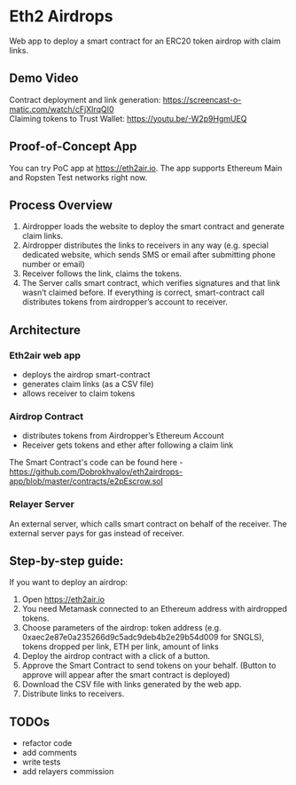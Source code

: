 # Eth2 Airdrops
Web app to deploy a smart contract for an ERC20 token airdrop with claim links.


## Demo Video

Contract deployment and link generation:  https://screencast-o-matic.com/watch/cFjXIrqQI0  
Claiming tokens to Trust Wallet: https://youtu.be/-W2p9HgmUEQ  

## Proof-of-Concept App
You can try PoC app at https://eth2air.io. The app supports Ethereum Main and Ropsten Test networks right now.


## Process Overview

1. Airdropper loads the website to deploy the smart contract and generate claim links.  
2. Airdropper distributes the links to receivers in any way (e.g. special dedicated website, which sends SMS or email after submitting phone number or email)  
3. Receiver follows the link, claims the tokens.  
4. The Server calls smart contract, which verifies signatures and that link wasn’t claimed before. If everything is correct, smart-contract call distributes tokens from airdropper’s account to receiver.  


## Architecture

### Eth2air web app
 - deploys the airdrop smart-contract
 - generates claim links (as a CSV file)  
 - allows receiver to claim tokens 


### Airdrop Contract  
 - distributes tokens from Airdropper’s Ethereum Account  
 - Receiver gets tokens and ether after following a claim link  

The Smart Contract's code can be found here -  https://github.com/Dobrokhvalov/eth2airdrops-app/blob/master/contracts/e2pEscrow.sol

### Relayer Server
 An external server, which calls smart contract on behalf of the receiver. The external server pays for gas instead of receiver.


## Step-by-step guide:

If you want to deploy an airdrop:  

1. Open https://eth2air.io  
2. You need Metamask connected to an Ethereum address with airdropped tokens.  
3. Choose parameters of the airdrop: token address (e.g. 0xaec2e87e0a235266d9c5adc9deb4b2e29b54d009 for SNGLS), tokens dropped per link, ETH per link, amount of links    
4. Deploy the airdrop contract with a click of a button.  
5. Approve the Smart Contract to send tokens on your behalf. (Button to approve will appear after the smart contract is deployed)  
6. Download the CSV file with links generated by the web app.  
7. Distribute links to receivers.  

## TODOs
- refactor code
- add comments 
- write tests
- add relayers commission

